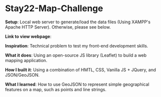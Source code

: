 # Stay22-Map-Challenge

<underline><b>Setup</b></underline>:  Local web server to generate/load the data files (Using XAMPP's Apache HTTP Server). Otherwise, please see below.  

<b>Link to view webpage</b>: 

<b>Inspiration</b>: Technical problem to test my front-end development skills.

<b>What it does</b>: Using an open-source JS library (Leaflet) to build a web mapping application.

<b>How I built it</b>: Using a combination of HMTL, CSS, Vanilla JS + JQuery, and JSON/GeoJSON.

<b>What I learned</b>: How to use GeoJSON to represent simple geographical features on a map, such as points and line strings.
